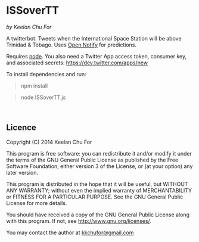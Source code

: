 ISSoverTT
===============
_by Keelan Chu For_

A twitterbot. Tweets when the International Space Station will be above Trinidad & Tobago. Uses [Open Notify](http://open-notify.org/) for predictions.

Requires [node](http://nodejs.org/). You also need a Twitter App access token, consumer key, and associated secrets: https://dev.twitter.com/apps/new

To install dependencies and run:

> npm install

> node ISSoverTT.js
    
<br />    
    
## Licence

Copyright (C) 2014 Keelan Chu For

This program is free software: you can redistribute it and/or modify
it under the terms of the GNU General Public License as published by
the Free Software Foundation, either version 3 of the License, or
(at your option) any later version.

This program is distributed in the hope that it will be useful,
but WITHOUT ANY WARRANTY; without even the implied warranty of
MERCHANTABILITY or FITNESS FOR A PARTICULAR PURPOSE.  See the
GNU General Public License for more details.

You should have received a copy of the GNU General Public License
along with this program.  If not, see <http://www.gnu.org/licenses/>.

You may contact the author at kkchufor@gmail.com

